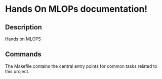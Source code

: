 # Hands On MLOPs documentation!

## Description

Hands on MLOPS

## Commands

The Makefile contains the central entry points for common tasks related to this project.

